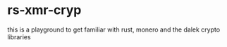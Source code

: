# rs-xmr-cryp
this is a playground to get familiar with rust, monero and the dalek crypto libraries
